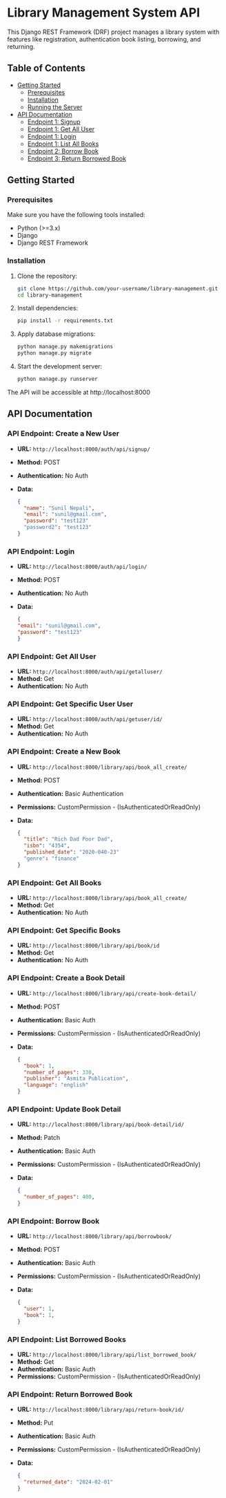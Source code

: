 # Library Management System API

This Django REST Framework (DRF) project manages a library system with features like registration, authentication book listing, borrowing, and returning.

## Table of Contents

- [Getting Started](#getting-started)
  - [Prerequisites](#prerequisites)
  - [Installation](#installation)
  - [Running the Server](#running-the-server)
- [API Documentation](#api-documentation)
  - [Endpoint 1: Signup](#http://localhost:8000/auth/api/signup/)
  - [Endpoint 1: Get All User](#http://localhost:8000/auth/api/getalluser/)
  - [Endpoint 1: Login](#http://localhost:8000/auth/api/login/)
  - [Endpoint 1: List All Books](#endpoint-1-list-all-books)
  - [Endpoint 2: Borrow Book](#endpoint-2-borrow-book)
  - [Endpoint 3: Return Borrowed Book](#endpoint-3-return-borrowed-book)

## Getting Started

### Prerequisites

Make sure you have the following tools installed:

- Python (>=3.x)
- Django
- Django REST Framework

### Installation

1. Clone the repository:

   ```bash
   git clone https://github.com/your-username/library-management.git
   cd library-management

2. Install dependencies:

    ```bash
    pip install -r requirements.txt

3. Apply database migrations:
    ```bash
    python manage.py makemigrations
    python manage.py migrate

4. Start the development server:
    ```bash
    python manage.py runserver

The API will be accessible at http://localhost:8000


## API Documentation

### API Endpoint: Create a New User

- **URL:** `http://localhost:8000/auth/api/signup/`
- **Method:** POST
- **Authentication:** No Auth
- **Data:**

  ```json
  {
    "name": "Sunil Nepali",
    "email": "sunil@gmail.com",
    "password": "test123"
    "password2": "test123"
  }

### API Endpoint: Login

- **URL:** `http://localhost:8000/auth/api/login/`
- **Method:** POST
- **Authentication:** No Auth
- **Data:**

  ```json
  {
  "email": "sunil@gmail.com",
  "password": "test123"
  }

### API Endpoint: Get All User

- **URL:** `http://localhost:8000/auth/api/getalluser/`
- **Method:** Get
- **Authentication:** No Auth

### API Endpoint: Get Specific User User

- **URL:** `http://localhost:8000/auth/api/getuser/id/`
- **Method:** Get
- **Authentication:** No Auth

### API Endpoint: Create a New Book

- **URL:** `http://localhost:8000/library/api/book_all_create/`
- **Method:** POST
- **Authentication:** Basic Authentication
- **Permissions:** CustomPermission - (IsAuthenticatedOrReadOnly)
- **Data:**

  ```json
  {
    "title": "Rich Dad Poor Dad",
    "isbn": "4354",
    "published_date": "2020-040-23"
    "genre": "finance"
  }

### API Endpoint: Get All Books

- **URL:** `http://localhost:8000/library/api/book_all_create/`
- **Method:** Get
- **Authentication:** No Auth

  
### API Endpoint: Get Specific Books

- **URL:** `http://localhost:8000/library/api/book/id`
- **Method:** Get
- **Authentication:** No Auth


### API Endpoint: Create a Book Detail

- **URL:** `http://localhost:8000/library/api/create-book-detail/`
- **Method:** POST
- **Authentication:** Basic Auth
- **Permissions:** CustomPermission - (IsAuthenticatedOrReadOnly)
- **Data:**

  ```json
  {
    "book": 1,
    "number_of_pages": 330,
    "publisher": "Asmita Publication",
    "language": "english"
  }

### API Endpoint: Update Book Detail

- **URL:** `http://localhost:8000/library/api/book-detail/id/`
- **Method:** Patch
- **Authentication:** Basic Auth
- **Permissions:** CustomPermission - (IsAuthenticatedOrReadOnly)
- **Data:**

  ```json
  {
    "number_of_pages": 400,
  }


### API Endpoint: Borrow Book

- **URL:** `http://localhost:8000/library/api/borrowbook/`
- **Method:** POST
- **Authentication:** Basic Auth
- **Permissions:** CustomPermission - (IsAuthenticatedOrReadOnly)
- **Data:**

  ```json
  {
    "user": 1, 
    "book": 1,
  }

  
### API Endpoint: List Borrowed Books

- **URL:** `http://localhost:8000/library/api/list_borrowed_book/`
- **Method:** Get
- **Authentication:** Basic Auth
- **Permissions:** CustomPermission - (IsAuthenticatedOrReadOnly)

### API Endpoint: Return Borrowed Book

- **URL:** `http://localhost:8000/library/api/return-book/id/`
- **Method:** Put
- **Authentication:** Basic Auth
- **Permissions:** CustomPermission - (IsAuthenticatedOrReadOnly)
- **Data:**

  ```json
  {
    "returned_date": "2024-02-01"
  }


  

  









